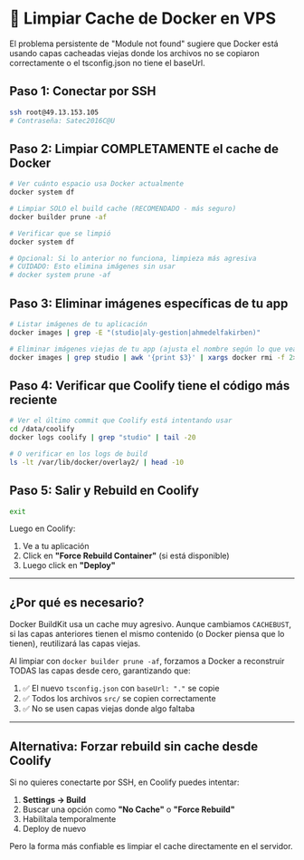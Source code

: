 # 🧹 Limpiar Cache de Docker en VPS

El problema persistente de "Module not found" sugiere que Docker está usando capas cacheadas viejas donde los archivos no se copiaron correctamente o el tsconfig.json no tiene el baseUrl.

## Paso 1: Conectar por SSH

```bash
ssh root@49.13.153.105
# Contraseña: Satec2016C@U
```

## Paso 2: Limpiar COMPLETAMENTE el cache de Docker

```bash
# Ver cuánto espacio usa Docker actualmente
docker system df

# Limpiar SOLO el build cache (RECOMENDADO - más seguro)
docker builder prune -af

# Verificar que se limpió
docker system df

# Opcional: Si lo anterior no funciona, limpieza más agresiva
# CUIDADO: Esto elimina imágenes sin usar
# docker system prune -af
```

## Paso 3: Eliminar imágenes específicas de tu app

```bash
# Listar imágenes de tu aplicación
docker images | grep -E "(studio|aly-gestion|ahmedelfakirben)"

# Eliminar imágenes viejas de tu app (ajusta el nombre según lo que veas)
docker images | grep studio | awk '{print $3}' | xargs docker rmi -f 2>/dev/null || echo "No images found"
```

## Paso 4: Verificar que Coolify tiene el código más reciente

```bash
# Ver el último commit que Coolify está intentando usar
cd /data/coolify
docker logs coolify | grep "studio" | tail -20

# O verificar en los logs de build
ls -lt /var/lib/docker/overlay2/ | head -10
```

## Paso 5: Salir y Rebuild en Coolify

```bash
exit
```

Luego en Coolify:
1. Ve a tu aplicación
2. Click en **"Force Rebuild Container"** (si está disponible)
3. Luego click en **"Deploy"**

---

## ¿Por qué es necesario?

Docker BuildKit usa un cache muy agresivo. Aunque cambiamos `CACHEBUST`, si las capas anteriores tienen el mismo contenido (o Docker piensa que lo tienen), reutilizará las capas viejas.

Al limpiar con `docker builder prune -af`, forzamos a Docker a reconstruir TODAS las capas desde cero, garantizando que:

1. ✅ El nuevo `tsconfig.json` con `baseUrl: "."` se copie
2. ✅ Todos los archivos `src/` se copien correctamente
3. ✅ No se usen capas viejas donde algo faltaba

---

## Alternativa: Forzar rebuild sin cache desde Coolify

Si no quieres conectarte por SSH, en Coolify puedes intentar:

1. **Settings → Build**
2. Buscar una opción como **"No Cache"** o **"Force Rebuild"**
3. Habilítala temporalmente
4. Deploy de nuevo

Pero la forma más confiable es limpiar el cache directamente en el servidor.
